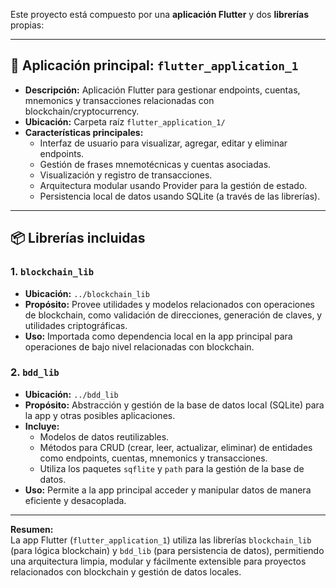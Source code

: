 Este proyecto está compuesto por una **aplicación Flutter** y dos **librerías** propias:

---

## 📱 Aplicación principal: `flutter_application_1`

- **Descripción:** Aplicación Flutter para gestionar endpoints, cuentas, mnemonics y transacciones relacionadas con blockchain/cryptocurrency.
- **Ubicación:** Carpeta raíz `flutter_application_1/`
- **Características principales:**
  - Interfaz de usuario para visualizar, agregar, editar y eliminar endpoints.
  - Gestión de frases mnemotécnicas y cuentas asociadas.
  - Visualización y registro de transacciones.
  - Arquitectura modular usando Provider para la gestión de estado.
  - Persistencia local de datos usando SQLite (a través de las librerías).

---

## 📦 Librerías incluidas

### 1. `blockchain_lib`

- **Ubicación:** `../blockchain_lib`
- **Propósito:** Provee utilidades y modelos relacionados con operaciones de blockchain, como validación de direcciones, generación de claves, y utilidades criptográficas.
- **Uso:** Importada como dependencia local en la app principal para operaciones de bajo nivel relacionadas con blockchain.

### 2. `bdd_lib`

- **Ubicación:** `../bdd_lib`
- **Propósito:** Abstracción y gestión de la base de datos local (SQLite) para la app y otras posibles aplicaciones.
- **Incluye:**
  - Modelos de datos reutilizables.
  - Métodos para CRUD (crear, leer, actualizar, eliminar) de entidades como endpoints, cuentas, mnemonics y transacciones.
  - Utiliza los paquetes `sqflite` y `path` para la gestión de la base de datos.
- **Uso:** Permite a la app principal acceder y manipular datos de manera eficiente y desacoplada.

---

**Resumen:**  
La app Flutter (`flutter_application_1`) utiliza las librerías `blockchain_lib` (para lógica blockchain) y `bdd_lib` (para persistencia de datos), permitiendo una arquitectura limpia, modular y fácilmente extensible para proyectos relacionados con blockchain y gestión de datos locales.

